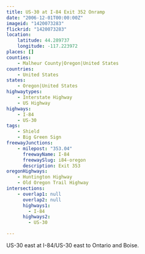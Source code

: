 ```yaml
---
title: US-30 at I-84 Exit 352 Onramp
date: "2006-12-01T00:00:00Z"
imageid: "1420073283"
flickrid: "1420073283"
location:
    latitude: 44.289737
    longitude: -117.223972
places: []
counties:
    - Malheur County|Oregon|United States
countries:
    - United States
states:
    - Oregon|United States
highwaytypes:
    - Interstate Highway
    - US Highway
highways:
    - I-84
    - US-30
tags:
    - Shield
    - Big Green Sign
freewayJunctions:
    - milepost: "353.04"
      freewayName: I-84
      freewaySlug: i84-oregon
      description: Exit 353
oregonHighways:
    - Huntington Highway
    - Old Oregon Trail Highway
intersections:
    - overlap1: null
      overlap2: null
      highways1:
        - I-84
      highways2:
        - US-30

---
```

US-30 east at I-84/US-30 east to Ontario and Boise.